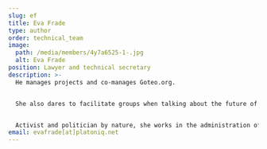 ```yaml
---
slug: ef
title: Eva Frade
type: author
order: technical_team
image:
  path: /media/members/4y7a6525-1-.jpg
  alt: Eva Frade
position: Lawyer and technical secretary
description: >-
  He manages projects and co-manages Goteo.org.


  She also dares to facilitate groups when talking about the future of democracy. 


  Activist and politician by nature, she works in the administration of the foundation and its institutional representation.
email: evafrade[at]platoniq.net
---
```

